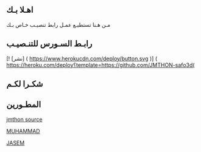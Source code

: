 ## اهـلا بـك
مـن هـنا تستطيـع عمـل رابط تنصيـب خـاص بـك

## رابـط السـورس للتنـصيـب

[! [نشر] ( https://www.herokucdn.com/deploy/button.svg )] ( https://heroku.com/deploy؟template=https://github.com/JMTHON-safo3d(
## شكـرا لكـم

## المطـورين 

[jmthon source](https://t.me/jmthon)

[MUHAMMAD](https://t.me/RR9R7)

[JASEM](https://t.me/SBB_B)
